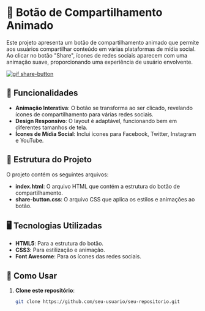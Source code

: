 # 🚀 Botão de Compartilhamento Animado

Este projeto apresenta um botão de compartilhamento animado que permite aos usuários compartilhar conteúdo em várias plataformas de mídia social. Ao clicar no botão "Share", ícones de redes sociais aparecem com uma animação suave, proporcionando uma experiência de usuário envolvente.

[![gif share-button](https://imgur.com/OZzxML6.gif)](https://gui-macedo-7.github.io/share-button/)

## 🔧 Funcionalidades

- **Animação Interativa**: O botão se transforma ao ser clicado, revelando ícones de compartilhamento para várias redes sociais.
- **Design Responsivo**: O layout é adaptável, funcionando bem em diferentes tamanhos de tela.
- **Ícones de Mídia Social**: Inclui ícones para Facebook, Twitter, Instagram e YouTube.

## 📂 Estrutura do Projeto

O projeto contém os seguintes arquivos:

- **index.html**: O arquivo HTML que contém a estrutura do botão de compartilhamento.
- **share-button.css**: O arquivo CSS que aplica os estilos e animações ao botão.

## 🖥 Tecnologias Utilizadas

- **HTML5**: Para a estrutura do botão.
- **CSS3**: Para estilização e animação.
- **Font Awesome**: Para os ícones das redes sociais.

## 🚀 Como Usar

1. **Clone este repositório**:
   ```bash
   git clone https://github.com/seu-usuario/seu-repositorio.git
